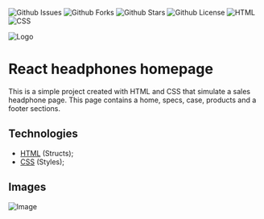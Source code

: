 ![Github Issues](https://img.shields.io/github/issues/programador404/react_headphones)
![Github Forks](https://img.shields.io/github/forks/programador404/react_headphones)
![Github Stars](https://img.shields.io/github/stars/programador404/react_headphones)
![Github License](https://img.shields.io/github/license/programador404/react_headphones)
![HTML](https://img.shields.io/badge/HTML-components-orange)
![CSS](https://img.shields.io/badge/CSS-styles-yellow)

![Logo](https://user-images.githubusercontent.com/48457700/135769935-4d4a0e69-4e1f-4ec0-8211-0b937540cf7f.png)

# React headphones homepage
This is a simple project created with HTML and CSS that simulate a sales headphone page. This page contains a home, specs, case, products and a footer sections.

## Technologies
- [HTML](https://developer.mozilla.org/pt-BR/docs/Web/HTML) (Structs); 
- [CSS](https://developer.mozilla.org/pt-BR/docs/Web/CSS) (Styles);

## Images
![Image](https://user-images.githubusercontent.com/48457700/135770023-6f897611-c8bf-4506-96b7-2d957cf87870.png)
